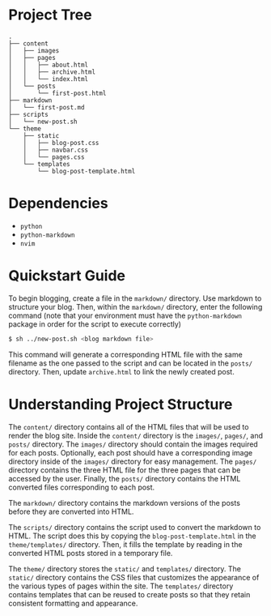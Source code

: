 # Project Tree

```
.
├── content
│   ├── images
│   ├── pages
│   │   ├── about.html
│   │   ├── archive.html
│   │   └── index.html
│   └── posts
│       └── first-post.html
├── markdown
│   └── first-post.md
├── scripts
│   └── new-post.sh
└── theme
    ├── static
    │   ├── blog-post.css
    │   ├── navbar.css
    │   └── pages.css
    └── templates
        └── blog-post-template.html
```

# Dependencies

* `python`
* `python-markdown`
* `nvim`

# Quickstart Guide

To begin blogging, create a file in the `markdown/` directory. Use markdown to
structure your blog. Then, within the `markdown/` directory, enter the
following command (note that your environment must have the `python-markdown`
package in order for the script to execute correctly)

```sh
$ sh ../new-post.sh <blog markdown file>
```

This command will generate a corresponding HTML file with the same filename as
the one passed to the script and can be located in the `posts/` directory. Then,
update `archive.html` to link the newly created post.

# Understanding Project Structure

The `content/` directory contains all of the HTML files that will be used to
render the blog site. Inside the `content/` directory is the `images/`, `pages/`,
and `posts/` directory. The `images/` directory should contain the images
required for each posts. Optionally, each post should have a corresponding image
directory inside of the `images/` directory for easy management. The `pages/`
directory contains the three HTML file for the three pages that can be accessed
by the user. Finally, the `posts/` directory contains the HTML converted files
corresponding to each post.

The `markdown/` directory contains the markdown versions of the posts before
they are converted into HTML.

The `scripts/` directory contains the script used to convert the markdown to
HTML. The script does this by copying the `blog-post-template.html` in the
`theme/templates/` directory. Then, it fills the template by reading in the
converted HTML posts stored in a temporary file.

The `theme/` directory stores the `static/` and `templates/` directory. The
`static/` directory contains the CSS files that customizes the appearance of
the various types of pages within the site. The `templates/` directory contains
templates that can be reused to create posts so that they retain consistent
formatting and appearance.
